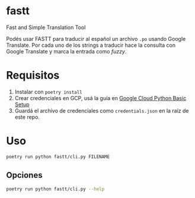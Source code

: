 # fastt
Fast and Simple Translation Tool 

Podés usar FASTT para traducir al español un archivo `.po` usando Google Translate.
Por cada uno de los strings a traducir hace la consulta con Google Translate y marca la entrada como *fuzzy*.

# Requisitos

1. Instalar con `poetry install`
2. Crear credenciales en GCP, usá la guía en [Google Cloud Python Basic Setup](https://cloud.google.com/translate/docs/basic/setup-basic#python)
3. Guardá el archivo de credenciales como `credentials.json` en la raíz de este repo.

# Uso

```bash
poetry run python fastt/cli.py FILENAME 
```

## Opciones

```bash
poetry run python fastt/cli.py --help
```
